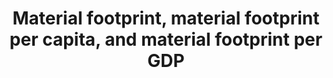 ---
data_non_statistical: true
goal_meta_link: http://unstats.un.org/sdgs/files/metadata-compilation/Metadata-Goal-8.pdf
graph: null
graph_title: Material footprint, material footprint per capita, and material footprint
  per GDP
graph_type: null
has_metadata: true
indicator: 8.4.1
indicator_definition: Material footprint (MF) is the attribution of global material
  extraction to domestic final demand of a country. It is calculated as raw material
  equivalent of imports (RMEIM) plus domestic extraction (DE) minus raw material equivalents
  of exports (RMEEX). For the attribution of the primary material needs of final demand
  a global, multi_regional input_output (MRIO) framework is employed. The attribution
  method based on I_O analytical tools is described in detail in Wiedmann et al. 2015.
  It is based on the EORA MRIO framework developed by the University of Sydney, Australia
  (Lenzen et al. 2013) which is an internationally well_established and the most detailed
  and reliable MRIO framework available to date.
indicator_name: Material footprint, material footprint per capita, and material footprint
  per GDP
indicator_sort_order: 08-04-01
indicator_variable: null
layout: indicator
permalink: /8-4-1/
published: true
rationale_interpretation: Material footprint of consumption reports the amount of
  primary materials required to serve final demand of a country and can be interpreted
  as an indicator for the material standard of living/level of capitalization of an
  economy. Per_capita MF describes the average material use for final demand. DMC
  and MF need to be looked at in combination as they cover the two aspects of the
  economy, production and consumption. The DMC reports the actual amount of material
  in an economy, MF the virtual amount required across the whole supply chain to service
  final demand. A country can, for instance have a very high DMC because it has a
  large primary production sector for export or a very low DMC because it has outsourced
  most of the material intensive industrial processes to other countries. The material
  footprint corrects for both phenomena.
reporting_status: notstarted
sdg_goal: 8
source_active_1: true
source_notes_1: null
source_title_1: null
target: Improve progressively, through 2030, global resource efficiency in consumption
  and production and endeavour to decouple economic growth from environmental degradation,
  in accordance with the 10-Year Framework of Programmes on Sustainable Consumption
  and Production, with developed countries taking the lead.
target_id: '8.4'
title: Material footprint, material footprint per capita, and material footprint per
  GDP
un_custodial_agency: 'UNEP (Partnering Agencies: OECD)'
un_designated_tier: '3'
variable_description: null
variable_notes: null
---